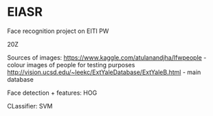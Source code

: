 # EIASR
Face recognition project on EITI PW

20Z

Sources of images:
https://www.kaggle.com/atulanandjha/lfwpeople - colour images of people for testing purposes
http://vision.ucsd.edu/~leekc/ExtYaleDatabase/ExtYaleB.html - main database 

Face detection + features: HOG

CLassifier: SVM
